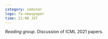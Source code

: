 ```yaml
---
category: seminar
logo: fa-newspaper
time: 21:00 JST
---
```


*Reading group*. Discussion of ICML 2021 papers.

